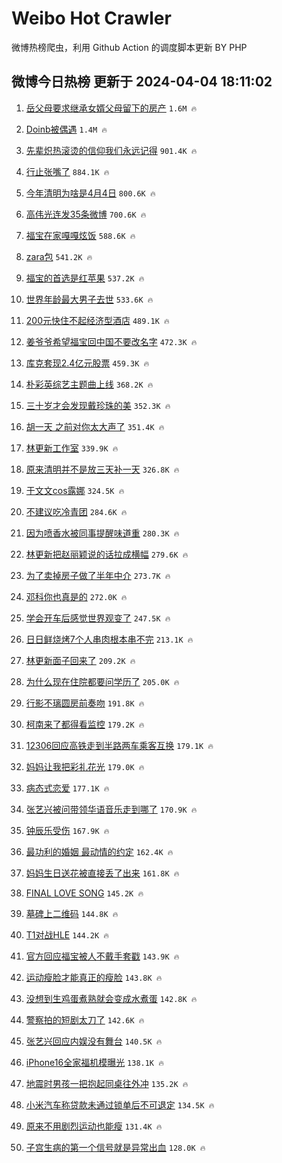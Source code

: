 # Weibo Hot Crawler 



微博热榜爬虫，利用 Github Action 的调度脚本更新 BY PHP 


## 微博今日热榜 更新于 2024-04-04 18:11:02 
1. [岳父母要求继承女婿父母留下的房产](https://s.weibo.com/weibo?q=%23%E5%B2%B3%E7%88%B6%E6%AF%8D%E8%A6%81%E6%B1%82%E7%BB%A7%E6%89%BF%E5%A5%B3%E5%A9%BF%E7%88%B6%E6%AF%8D%E7%95%99%E4%B8%8B%E7%9A%84%E6%88%BF%E4%BA%A7%23&t=31&band_rank=1&Refer=top) `1.6M 🔥` 

1. [Doinb被偶遇](https://s.weibo.com/weibo?q=%23Doinb%E8%A2%AB%E5%81%B6%E9%81%87%23&t=31&band_rank=2&Refer=top) `1.4M 🔥` 

1. [先辈炽热滚烫的信仰我们永远记得](https://s.weibo.com/weibo?q=%23%E5%85%88%E8%BE%88%E7%82%BD%E7%83%AD%E6%BB%9A%E7%83%AB%E7%9A%84%E4%BF%A1%E4%BB%B0%E6%88%91%E4%BB%AC%E6%B0%B8%E8%BF%9C%E8%AE%B0%E5%BE%97%23&t=31&band_rank=3&Refer=top) `901.4K 🔥` 

1. [行止张嘴了](https://s.weibo.com/weibo?q=%E8%A1%8C%E6%AD%A2%E5%BC%A0%E5%98%B4%E4%BA%86&t=31&band_rank=4&Refer=top) `884.1K 🔥` 

1. [今年清明为啥是4月4日](https://s.weibo.com/weibo?q=%23%E4%BB%8A%E5%B9%B4%E6%B8%85%E6%98%8E%E4%B8%BA%E5%95%A5%E6%98%AF4%E6%9C%884%E6%97%A5%23&t=31&band_rank=5&Refer=top) `800.6K 🔥` 

1. [高伟光连发35条微博](https://s.weibo.com/weibo?q=%23%E9%AB%98%E4%BC%9F%E5%85%89%E8%BF%9E%E5%8F%9135%E6%9D%A1%E5%BE%AE%E5%8D%9A%23&t=31&band_rank=6&Refer=top) `700.6K 🔥` 

1. [福宝在家嘎嘎炫饭](https://s.weibo.com/weibo?q=%23%E7%A6%8F%E5%AE%9D%E5%9C%A8%E5%AE%B6%E5%98%8E%E5%98%8E%E7%82%AB%E9%A5%AD%23&t=31&band_rank=7&Refer=top) `588.6K 🔥` 

1. [zara包](https://s.weibo.com/weibo?q=zara%E5%8C%85&t=31&band_rank=8&Refer=top) `541.2K 🔥` 

1. [福宝的首选是红苹果](https://s.weibo.com/weibo?q=%23%E7%A6%8F%E5%AE%9D%E7%9A%84%E9%A6%96%E9%80%89%E6%98%AF%E7%BA%A2%E8%8B%B9%E6%9E%9C%23&t=31&band_rank=9&Refer=top) `537.2K 🔥` 

1. [世界年龄最大男子去世](https://s.weibo.com/weibo?q=%23%E4%B8%96%E7%95%8C%E5%B9%B4%E9%BE%84%E6%9C%80%E5%A4%A7%E7%94%B7%E5%AD%90%E5%8E%BB%E4%B8%96%23&t=31&band_rank=10&Refer=top) `533.6K 🔥` 

1. [200元快住不起经济型酒店](https://s.weibo.com/weibo?q=%23200%E5%85%83%E5%BF%AB%E4%BD%8F%E4%B8%8D%E8%B5%B7%E7%BB%8F%E6%B5%8E%E5%9E%8B%E9%85%92%E5%BA%97%23&t=31&band_rank=11&Refer=top) `489.1K 🔥` 

1. [姜爷爷希望福宝回中国不要改名字](https://s.weibo.com/weibo?q=%23%E5%A7%9C%E7%88%B7%E7%88%B7%E5%B8%8C%E6%9C%9B%E7%A6%8F%E5%AE%9D%E5%9B%9E%E4%B8%AD%E5%9B%BD%E4%B8%8D%E8%A6%81%E6%94%B9%E5%90%8D%E5%AD%97%23&t=31&band_rank=12&Refer=top) `472.3K 🔥` 

1. [库克套现2.4亿元股票](https://s.weibo.com/weibo?q=%23%E5%BA%93%E5%85%8B%E5%A5%97%E7%8E%B02.4%E4%BA%BF%E5%85%83%E8%82%A1%E7%A5%A8%23&t=31&band_rank=13&Refer=top) `459.3K 🔥` 

1. [朴彩英综艺主题曲上线](https://s.weibo.com/weibo?q=%23%E6%9C%B4%E5%BD%A9%E8%8B%B1%E7%BB%BC%E8%89%BA%E4%B8%BB%E9%A2%98%E6%9B%B2%E4%B8%8A%E7%BA%BF%23&t=31&band_rank=14&Refer=top) `368.2K 🔥` 

1. [三十岁才会发现戴珍珠的美](https://s.weibo.com/weibo?q=%23%E4%B8%89%E5%8D%81%E5%B2%81%E6%89%8D%E4%BC%9A%E5%8F%91%E7%8E%B0%E6%88%B4%E7%8F%8D%E7%8F%A0%E7%9A%84%E7%BE%8E%23&t=31&band_rank=15&Refer=top) `352.3K 🔥` 

1. [胡一天 之前对你太大声了](https://s.weibo.com/weibo?q=%E8%83%A1%E4%B8%80%E5%A4%A9%20%E4%B9%8B%E5%89%8D%E5%AF%B9%E4%BD%A0%E5%A4%AA%E5%A4%A7%E5%A3%B0%E4%BA%86&t=31&band_rank=16&Refer=top) `351.4K 🔥` 

1. [林更新工作室](https://s.weibo.com/weibo?q=%E6%9E%97%E6%9B%B4%E6%96%B0%E5%B7%A5%E4%BD%9C%E5%AE%A4&t=31&band_rank=17&Refer=top) `339.9K 🔥` 

1. [原来清明并不是放三天补一天](https://s.weibo.com/weibo?q=%23%E5%8E%9F%E6%9D%A5%E6%B8%85%E6%98%8E%E5%B9%B6%E4%B8%8D%E6%98%AF%E6%94%BE%E4%B8%89%E5%A4%A9%E8%A1%A5%E4%B8%80%E5%A4%A9%23&t=31&band_rank=18&Refer=top) `326.8K 🔥` 

1. [于文文cos露娜](https://s.weibo.com/weibo?q=%23%E4%BA%8E%E6%96%87%E6%96%87cos%E9%9C%B2%E5%A8%9C%23&t=31&band_rank=19&Refer=top) `324.5K 🔥` 

1. [不建议吃冷青团](https://s.weibo.com/weibo?q=%23%E4%B8%8D%E5%BB%BA%E8%AE%AE%E5%90%83%E5%86%B7%E9%9D%92%E5%9B%A2%23&t=31&band_rank=20&Refer=top) `284.6K 🔥` 

1. [因为喷香水被同事提醒味道重](https://s.weibo.com/weibo?q=%23%E5%9B%A0%E4%B8%BA%E5%96%B7%E9%A6%99%E6%B0%B4%E8%A2%AB%E5%90%8C%E4%BA%8B%E6%8F%90%E9%86%92%E5%91%B3%E9%81%93%E9%87%8D%23&t=31&band_rank=21&Refer=top) `280.3K 🔥` 

1. [林更新把赵丽颖说的话拉成横幅](https://s.weibo.com/weibo?q=%23%E6%9E%97%E6%9B%B4%E6%96%B0%E6%8A%8A%E8%B5%B5%E4%B8%BD%E9%A2%96%E8%AF%B4%E7%9A%84%E8%AF%9D%E6%8B%89%E6%88%90%E6%A8%AA%E5%B9%85%23&t=31&band_rank=22&Refer=top) `279.6K 🔥` 

1. [为了卖掉房子做了半年中介](https://s.weibo.com/weibo?q=%23%E4%B8%BA%E4%BA%86%E5%8D%96%E6%8E%89%E6%88%BF%E5%AD%90%E5%81%9A%E4%BA%86%E5%8D%8A%E5%B9%B4%E4%B8%AD%E4%BB%8B%23&t=31&band_rank=23&Refer=top) `273.7K 🔥` 

1. [邓科你也真是的](https://s.weibo.com/weibo?q=%E9%82%93%E7%A7%91%E4%BD%A0%E4%B9%9F%E7%9C%9F%E6%98%AF%E7%9A%84&t=31&band_rank=24&Refer=top) `272.0K 🔥` 

1. [学会开车后感觉世界观变了](https://s.weibo.com/weibo?q=%23%E5%AD%A6%E4%BC%9A%E5%BC%80%E8%BD%A6%E5%90%8E%E6%84%9F%E8%A7%89%E4%B8%96%E7%95%8C%E8%A7%82%E5%8F%98%E4%BA%86%23&t=31&band_rank=25&Refer=top) `247.5K 🔥` 

1. [日日鲜烧烤7个人串肉根本串不完](https://s.weibo.com/weibo?q=%23%E6%97%A5%E6%97%A5%E9%B2%9C%E7%83%A7%E7%83%A47%E4%B8%AA%E4%BA%BA%E4%B8%B2%E8%82%89%E6%A0%B9%E6%9C%AC%E4%B8%B2%E4%B8%8D%E5%AE%8C%23&t=31&band_rank=26&Refer=top) `213.1K 🔥` 

1. [林更新面子回来了](https://s.weibo.com/weibo?q=%23%E6%9E%97%E6%9B%B4%E6%96%B0%E9%9D%A2%E5%AD%90%E5%9B%9E%E6%9D%A5%E4%BA%86%23&t=31&band_rank=27&Refer=top) `209.2K 🔥` 

1. [为什么现在住院都要问学历了](https://s.weibo.com/weibo?q=%23%E4%B8%BA%E4%BB%80%E4%B9%88%E7%8E%B0%E5%9C%A8%E4%BD%8F%E9%99%A2%E9%83%BD%E8%A6%81%E9%97%AE%E5%AD%A6%E5%8E%86%E4%BA%86%23&t=31&band_rank=28&Refer=top) `205.0K 🔥` 

1. [行影不璃圆房前奏吻](https://s.weibo.com/weibo?q=%23%E8%A1%8C%E5%BD%B1%E4%B8%8D%E7%92%83%E5%9C%86%E6%88%BF%E5%89%8D%E5%A5%8F%E5%90%BB%23&t=31&band_rank=29&Refer=top) `191.8K 🔥` 

1. [柯南来了都得看监控](https://s.weibo.com/weibo?q=%E6%9F%AF%E5%8D%97%E6%9D%A5%E4%BA%86%E9%83%BD%E5%BE%97%E7%9C%8B%E7%9B%91%E6%8E%A7&t=31&band_rank=30&Refer=top) `179.2K 🔥` 

1. [12306回应高铁走到半路两车乘客互换](https://s.weibo.com/weibo?q=%2312306%E5%9B%9E%E5%BA%94%E9%AB%98%E9%93%81%E8%B5%B0%E5%88%B0%E5%8D%8A%E8%B7%AF%E4%B8%A4%E8%BD%A6%E4%B9%98%E5%AE%A2%E4%BA%92%E6%8D%A2%23&t=31&band_rank=31&Refer=top) `179.1K 🔥` 

1. [妈妈让我把彩礼花光](https://s.weibo.com/weibo?q=%23%E5%A6%88%E5%A6%88%E8%AE%A9%E6%88%91%E6%8A%8A%E5%BD%A9%E7%A4%BC%E8%8A%B1%E5%85%89%23&t=31&band_rank=32&Refer=top) `179.0K 🔥` 

1. [病态式恋爱](https://s.weibo.com/weibo?q=%23%E7%97%85%E6%80%81%E5%BC%8F%E6%81%8B%E7%88%B1%23&t=31&band_rank=33&Refer=top) `177.1K 🔥` 

1. [张艺兴被问带领华语音乐走到哪了](https://s.weibo.com/weibo?q=%23%E5%BC%A0%E8%89%BA%E5%85%B4%E8%A2%AB%E9%97%AE%E5%B8%A6%E9%A2%86%E5%8D%8E%E8%AF%AD%E9%9F%B3%E4%B9%90%E8%B5%B0%E5%88%B0%E5%93%AA%E4%BA%86%23&t=31&band_rank=34&Refer=top) `170.9K 🔥` 

1. [钟辰乐受伤](https://s.weibo.com/weibo?q=%23%E9%92%9F%E8%BE%B0%E4%B9%90%E5%8F%97%E4%BC%A4%23&t=31&band_rank=35&Refer=top) `167.9K 🔥` 

1. [最功利的婚姻 最动情的约定](https://s.weibo.com/weibo?q=%E6%9C%80%E5%8A%9F%E5%88%A9%E7%9A%84%E5%A9%9A%E5%A7%BB%20%E6%9C%80%E5%8A%A8%E6%83%85%E7%9A%84%E7%BA%A6%E5%AE%9A&t=31&band_rank=36&Refer=top) `162.4K 🔥` 

1. [妈妈生日送花被直接丢了出来](https://s.weibo.com/weibo?q=%23%E5%A6%88%E5%A6%88%E7%94%9F%E6%97%A5%E9%80%81%E8%8A%B1%E8%A2%AB%E7%9B%B4%E6%8E%A5%E4%B8%A2%E4%BA%86%E5%87%BA%E6%9D%A5%23&t=31&band_rank=37&Refer=top) `161.8K 🔥` 

1. [FINAL LOVE SONG](https://s.weibo.com/weibo?q=FINAL%20LOVE%20SONG&t=31&band_rank=38&Refer=top) `145.2K 🔥` 

1. [墓碑上二维码](https://s.weibo.com/weibo?q=%E5%A2%93%E7%A2%91%E4%B8%8A%E4%BA%8C%E7%BB%B4%E7%A0%81&t=31&band_rank=39&Refer=top) `144.8K 🔥` 

1. [T1对战HLE](https://s.weibo.com/weibo?q=%23T1%E5%AF%B9%E6%88%98HLE%23&t=31&band_rank=40&Refer=top) `144.2K 🔥` 

1. [官方回应福宝被人不戴手套戳](https://s.weibo.com/weibo?q=%23%E5%AE%98%E6%96%B9%E5%9B%9E%E5%BA%94%E7%A6%8F%E5%AE%9D%E8%A2%AB%E4%BA%BA%E4%B8%8D%E6%88%B4%E6%89%8B%E5%A5%97%E6%88%B3%23&t=31&band_rank=41&Refer=top) `143.9K 🔥` 

1. [运动瘦脸才能真正的瘦脸](https://s.weibo.com/weibo?q=%23%E8%BF%90%E5%8A%A8%E7%98%A6%E8%84%B8%E6%89%8D%E8%83%BD%E7%9C%9F%E6%AD%A3%E7%9A%84%E7%98%A6%E8%84%B8%23&t=31&band_rank=42&Refer=top) `143.8K 🔥` 

1. [没想到生鸡蛋煮熟就会变成水煮蛋](https://s.weibo.com/weibo?q=%23%E6%B2%A1%E6%83%B3%E5%88%B0%E7%94%9F%E9%B8%A1%E8%9B%8B%E7%85%AE%E7%86%9F%E5%B0%B1%E4%BC%9A%E5%8F%98%E6%88%90%E6%B0%B4%E7%85%AE%E8%9B%8B%23&t=31&band_rank=43&Refer=top) `142.8K 🔥` 

1. [警察拍的短剧太刀了](https://s.weibo.com/weibo?q=%23%E8%AD%A6%E5%AF%9F%E6%8B%8D%E7%9A%84%E7%9F%AD%E5%89%A7%E5%A4%AA%E5%88%80%E4%BA%86%23&t=31&band_rank=44&Refer=top) `142.6K 🔥` 

1. [张艺兴回应内娱没有舞台](https://s.weibo.com/weibo?q=%23%E5%BC%A0%E8%89%BA%E5%85%B4%E5%9B%9E%E5%BA%94%E5%86%85%E5%A8%B1%E6%B2%A1%E6%9C%89%E8%88%9E%E5%8F%B0%23&t=31&band_rank=45&Refer=top) `140.5K 🔥` 

1. [iPhone16全家福机模曝光](https://s.weibo.com/weibo?q=%23iPhone16%E5%85%A8%E5%AE%B6%E7%A6%8F%E6%9C%BA%E6%A8%A1%E6%9B%9D%E5%85%89%23&t=31&band_rank=46&Refer=top) `138.1K 🔥` 

1. [地震时男孩一把抱起同桌往外冲](https://s.weibo.com/weibo?q=%23%E5%9C%B0%E9%9C%87%E6%97%B6%E7%94%B7%E5%AD%A9%E4%B8%80%E6%8A%8A%E6%8A%B1%E8%B5%B7%E5%90%8C%E6%A1%8C%E5%BE%80%E5%A4%96%E5%86%B2%23&t=31&band_rank=47&Refer=top) `135.2K 🔥` 

1. [小米汽车称贷款未通过锁单后不可退定](https://s.weibo.com/weibo?q=%23%E5%B0%8F%E7%B1%B3%E6%B1%BD%E8%BD%A6%E7%A7%B0%E8%B4%B7%E6%AC%BE%E6%9C%AA%E9%80%9A%E8%BF%87%E9%94%81%E5%8D%95%E5%90%8E%E4%B8%8D%E5%8F%AF%E9%80%80%E5%AE%9A%23&t=31&band_rank=48&Refer=top) `134.5K 🔥` 

1. [原来不用剧烈运动也能瘦](https://s.weibo.com/weibo?q=%23%E5%8E%9F%E6%9D%A5%E4%B8%8D%E7%94%A8%E5%89%A7%E7%83%88%E8%BF%90%E5%8A%A8%E4%B9%9F%E8%83%BD%E7%98%A6%23&t=31&band_rank=49&Refer=top) `131.4K 🔥` 

1. [子宫生病的第一个信号就是异常出血](https://s.weibo.com/weibo?q=%23%E5%AD%90%E5%AE%AB%E7%94%9F%E7%97%85%E7%9A%84%E7%AC%AC%E4%B8%80%E4%B8%AA%E4%BF%A1%E5%8F%B7%E5%B0%B1%E6%98%AF%E5%BC%82%E5%B8%B8%E5%87%BA%E8%A1%80%23&t=31&band_rank=50&Refer=top) `128.0K 🔥` 


